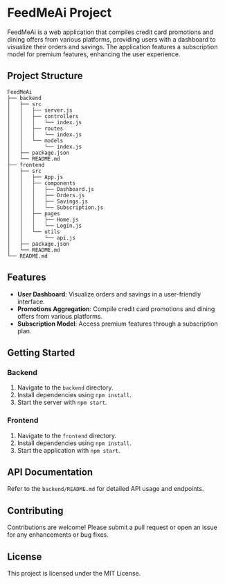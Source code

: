 # FeedMeAi Project

FeedMeAi is a web application that compiles credit card promotions and dining offers from various platforms, providing users with a dashboard to visualize their orders and savings. The application features a subscription model for premium features, enhancing the user experience.

## Project Structure

```
FeedMeAi
├── backend
│   ├── src
│   │   ├── server.js
│   │   ├── controllers
│   │   │   └── index.js
│   │   ├── routes
│   │   │   └── index.js
│   │   └── models
│   │       └── index.js
│   ├── package.json
│   └── README.md
├── frontend
│   ├── src
│   │   ├── App.js
│   │   ├── components
│   │   │   ├── Dashboard.js
│   │   │   ├── Orders.js
│   │   │   ├── Savings.js
│   │   │   └── Subscription.js
│   │   ├── pages
│   │   │   ├── Home.js
│   │   │   └── Login.js
│   │   └── utils
│   │       └── api.js
│   ├── package.json
│   └── README.md
└── README.md
```

## Features

- **User Dashboard**: Visualize orders and savings in a user-friendly interface.
- **Promotions Aggregation**: Compile credit card promotions and dining offers from various platforms.
- **Subscription Model**: Access premium features through a subscription plan.

## Getting Started

### Backend

1. Navigate to the `backend` directory.
2. Install dependencies using `npm install`.
3. Start the server with `npm start`.

### Frontend

1. Navigate to the `frontend` directory.
2. Install dependencies using `npm install`.
3. Start the application with `npm start`.

## API Documentation

Refer to the `backend/README.md` for detailed API usage and endpoints.

## Contributing

Contributions are welcome! Please submit a pull request or open an issue for any enhancements or bug fixes.

## License

This project is licensed under the MIT License.
